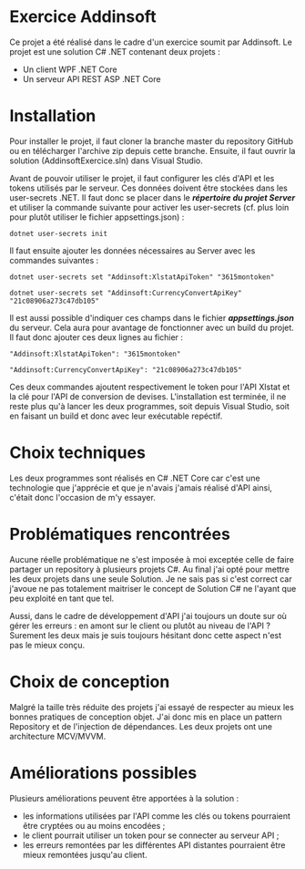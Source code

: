 # Exercice Addinsoft

Ce projet a été réalisé dans le cadre d'un exercice soumit par Addinsoft. Le projet est une solution C# .NET contenant deux projets :
- Un client WPF .NET Core
- Un serveur API REST ASP .NET Core

# Installation

Pour installer le projet, il faut cloner la branche master du repository GitHub ou en télécharger l'archive zip depuis cette branche. Ensuite, il faut ouvrir la solution (AddinsoftExercice.sln) dans Visual Studio.

Avant de pouvoir utiliser le projet, il faut configurer les clés d'API et les tokens utilisés par le serveur. Ces données doivent être stockées dans les user-secrets .NET. Il faut donc se placer dans le ***répertoire du projet Server*** et utiliser la commande suivante pour activer les user-secrets (cf. plus loin pour plutôt utiliser le fichier appsettings.json) :

`dotnet user-secrets init`

Il faut ensuite ajouter les données nécessaires au Server avec les commandes suivantes :

`dotnet user-secrets set "Addinsoft:XlstatApiToken" "3615montoken"`

`dotnet user-secrets set "Addinsoft:CurrencyConvertApiKey" "21c08906a273c47db105"`

Il est aussi possible d'indiquer ces champs dans le fichier ***appsettings.json*** du serveur. Cela aura pour avantage de fonctionner avec un build du projet. Il faut donc ajouter ces deux lignes au fichier :

`"Addinsoft:XlstatApiToken": "3615montoken"`

`"Addinsoft:CurrencyConvertApiKey": "21c08906a273c47db105"`

Ces deux commandes ajoutent respectivement le token pour l'API Xlstat et la clé pour l'API de conversion de devises.
L'installation est terminée, il ne reste plus qu'à lancer les deux programmes, soit depuis Visual Studio, soit en faisant un build et donc avec leur exécutable repéctif.

# Choix techniques
Les deux programmes sont réalisés en C# .NET Core car c'est une technologie que j'apprécie et que je n'avais j'amais réalisé d'API ainsi, c'était donc l'occasion de m'y essayer.

# Problématiques rencontrées
Aucune réelle problématique ne s'est imposée à moi exceptée celle de faire partager un repository à plusieurs projets C#. Au final j'ai opté pour mettre les deux projets dans une seule Solution. Je ne sais pas si c'est correct car j'avoue ne pas totalement maitriser le concept de Solution C# ne l'ayant que peu exploité en tant que tel.

Aussi, dans le cadre de développement d'API j'ai toujours un doute sur où gérer les erreurs : en amont sur le client ou plutôt au niveau de l'API ? Surement les deux mais je suis toujours hésitant donc cette aspect n'est pas le mieux conçu.

# Choix de conception
Malgré la taille très réduite des projets j'ai essayé de respecter au mieux les bonnes pratiques de conception objet. J'ai donc mis en place un pattern Repository et de l'injection de dépendances. Les deux projets ont une architecture MCV/MVVM.

# Améliorations possibles
Plusieurs améliorations peuvent être apportées à la solution :
- les informations utilisées par l'API comme les clés ou tokens pourraient être cryptées ou au moins encodées ;
- le client pourrait utiliser un token pour se connecter au serveur API ;
- les erreurs remontées par les différentes API distantes pourraient être mieux remontées jusqu'au client.

